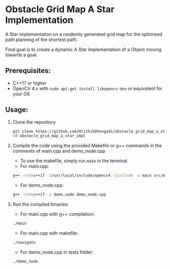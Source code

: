 # Obstacle Grid Map A Star Implementation
A Star implementation on a randomly generated grid map for the optimized path planning of the shortest path.

Final goal is to create a dynamic A Star Implementation of a Object moving towards a goal.

## Prerequisites:
- C++17 or higher
- OpenCV 4.x with `sudo apt-get install libopencv-dev` or equivalent for your OS


## Usage:

1. Clone the repository
    ```bash
    git clone https://github.com/HrithikDhongadi/obstacle_grid_map_a_star_impl.git
    cd obstacle_grid_map_a_star_impl
    ```
2. Compile the code using the provided Makefile or g++ commands in the comments of main.cpp and demo_node.cpp
    - To use the makefile, simply run `make` in the terminal.
    - For main.cpp:
    ```bash
    g++ -std=c++17 -I/usr/local/include/opencv4 -Iinclude -o main src/main.cpp src/map.cpp src/a_star.cpp -lopencv_core -lopencv_imgcodecs -lopencv_highgui -lopencv_imgproc
    ```
        
    - For demo_node.cpp:
    ```bash
    g++ -std=c++17 -o demo_node demo_node.cpp
    ```

3. Run the compiled binaries:
    - For main.cpp with g++ compilation:
    ```bash
    ./main
    ```
    - For main.cpp with makefile:
    ```bash
    ./navigate
    ```
    - For demo_node.cpp in tests folder:
    ```bash
    ./demo_node
    ```
